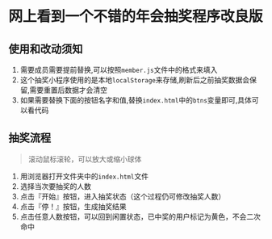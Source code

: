 # 网上看到一个不错的年会抽奖程序改良版

## 使用和改动须知

1. 需要成员需要提前替换,可以按照`member.js`文件中的格式来填入
2. 这个抽奖小程序使用的是本地`localStorage`来存储,刷新后之前抽奖数据会保留,需要重置后数据才会清空
3. 如果需要替换下面的按钮名字和值,替换`index.html`中的`btns`变量即可,具体可以看代码

## 抽奖流程

> 滚动鼠标滚轮，可以放大或缩小球体

1. 用浏览器打开文件夹中的`index.html`文件
2. 选择当次要抽奖的人数
3. 点击『开始』按钮，进入抽奖状态（这个过程仍可修改抽奖人数）
4. 点击『停！』按钮，生成抽奖结果
5. 点击任意人数按钮，可以回到闲置状态，已中奖的用户标记为黄色，不会二次命中
